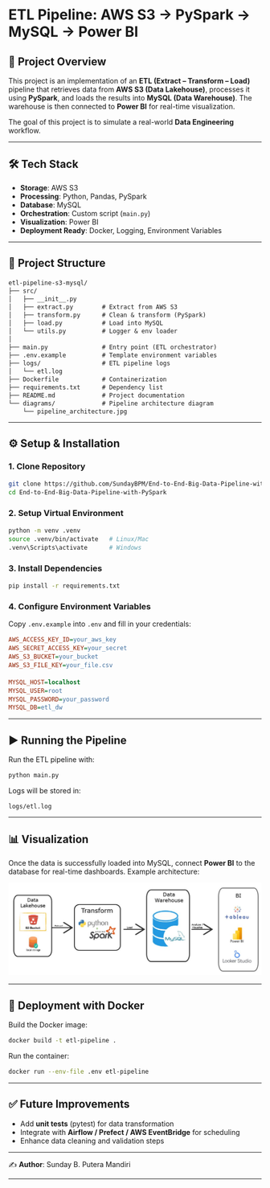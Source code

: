 # ETL Pipeline: AWS S3 → PySpark → MySQL → Power BI

## 📌 Project Overview

This project is an implementation of an **ETL (Extract – Transform – Load)** pipeline that retrieves data from **AWS S3 (Data Lakehouse)**, processes it using **PySpark**, and loads the results into **MySQL (Data Warehouse)**. The warehouse is then connected to **Power BI** for real-time visualization.

The goal of this project is to simulate a real-world **Data Engineering** workflow.

---

## 🛠 Tech Stack

* **Storage**: AWS S3
* **Processing**: Python, Pandas, PySpark
* **Database**: MySQL
* **Orchestration**: Custom script (`main.py`)
* **Visualization**: Power BI
* **Deployment Ready**: Docker, Logging, Environment Variables

---

## 📂 Project Structure

```
etl-pipeline-s3-mysql/
├── src/                      
│   ├── __init__.py
│   ├── extract.py        # Extract from AWS S3
│   ├── transform.py      # Clean & transform (PySpark)
│   ├── load.py           # Load into MySQL
│   └── utils.py          # Logger & env loader
│
├── main.py               # Entry point (ETL orchestrator)
├── .env.example          # Template environment variables
├── logs/                 # ETL pipeline logs
│   └── etl.log
├── Dockerfile            # Containerization
├── requirements.txt      # Dependency list
├── README.md             # Project documentation
└── diagrams/             # Pipeline architecture diagram
    └── pipeline_architecture.jpg
```

---

## ⚙️ Setup & Installation

### 1. Clone Repository

```bash
git clone https://github.com/SundayBPM/End-to-End-Big-Data-Pipeline-with-PySpark.git
cd End-to-End-Big-Data-Pipeline-with-PySpark
```

### 2. Setup Virtual Environment

```bash
python -m venv .venv
source .venv/bin/activate   # Linux/Mac
.venv\Scripts\activate      # Windows
```

### 3. Install Dependencies

```bash
pip install -r requirements.txt
```

### 4. Configure Environment Variables

Copy `.env.example` into `.env` and fill in your credentials:

```ini
AWS_ACCESS_KEY_ID=your_aws_key
AWS_SECRET_ACCESS_KEY=your_secret
AWS_S3_BUCKET=your_bucket
AWS_S3_FILE_KEY=your_file.csv

MYSQL_HOST=localhost
MYSQL_USER=root
MYSQL_PASSWORD=your_password
MYSQL_DB=etl_dw
```

---

## ▶️ Running the Pipeline

Run the ETL pipeline with:

```bash
python main.py
```

Logs will be stored in:

```
logs/etl.log
```

---

## 📊 Visualization

Once the data is successfully loaded into MySQL, connect **Power BI** to the database for real-time dashboards.
Example architecture:

![Pipeline Architecture](diagrams/pipeline_architecture.jpg)

---

## 🚀 Deployment with Docker

Build the Docker image:

```bash
docker build -t etl-pipeline .
```

Run the container:

```bash
docker run --env-file .env etl-pipeline
```

---

## ✅ Future Improvements

* Add **unit tests** (pytest) for data transformation
* Integrate with **Airflow / Prefect / AWS EventBridge** for scheduling
* Enhance data cleaning and validation steps

---

✍️ **Author**: Sunday B. Putera Mandiri

---